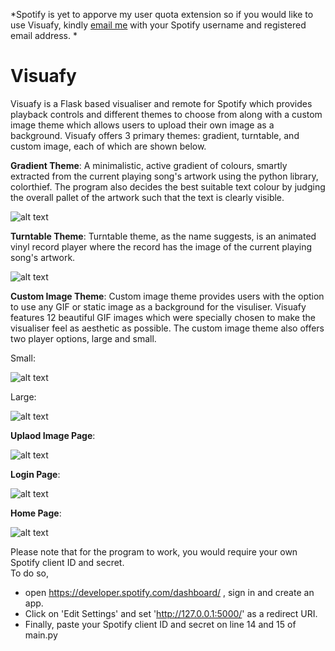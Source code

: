 *Spotify is yet to apporve my user quota extension so if you would like to use Visuafy, kindly [email me](mailto:aryanbhajanka204@gmail.com) with your Spotify username and registered email address. *

# Visuafy
Visuafy is a Flask based visualiser and remote for Spotify which provides playback controls and different themes to choose from along with a custom image theme which allows users to upload their own image as a background. Visuafy offers 3 primary themes: gradient, turntable, and custom image, each of which are shown below.

**Gradient Theme**: A minimalistic, active gradient of colours, smartly extracted from the current playing song's artwork using the python library, colorthief. The program also decides the best suitable text colour by judging the overall pallet of the artwork such that the text is clearly visible.

![alt text](https://media.licdn.com/dms/image/v2/D4D2DAQFYeq1imYr9wA/profile-treasury-image-shrink_800_800/profile-treasury-image-shrink_800_800/0/1710346542044?e=1729407600&v=beta&t=foVSo3ZZqz-Ny5YKc0vDyt2aPWXOU34au32eF2Xkr-0)  
  
**Turntable Theme**: Turntable theme, as the name suggests, is an animated vinyl record player where the record has the image of the current playing song's artwork.

![alt text](https://media.licdn.com/dms/image/v2/D4D2DAQGID5qa1sY-CA/profile-treasury-image-shrink_800_800/profile-treasury-image-shrink_800_800/0/1710346564920?e=1729407600&v=beta&t=r199AbyWxbrWIe-oUT0B1CkfHK-xkI68j4Kbld88YAk)

**Custom Image Theme**: Custom image theme provides users with the option to use any GIF or static image as a background for the visuliser. Visuafy features 12 beautiful GIF images which were specially chosen to make the visualiser feel as aesthetic as possible. The custom image theme also offers two player options, large and small.

Small:

![alt text](https://media.licdn.com/dms/image/v2/D4D2DAQF9r23tqW8rZA/profile-treasury-image-shrink_800_800/profile-treasury-image-shrink_800_800/0/1728750284188?e=1729407600&v=beta&t=_5duRrQfpSmuLD_JSSFbgAGCWyeTc5TOAsvEp5A2nik)

Large:  

![alt text](https://media.licdn.com/dms/image/v2/D4D2DAQFuJl3HTidnlw/profile-treasury-image-shrink_800_800/profile-treasury-image-shrink_800_800/0/1710346597893?e=1729407600&v=beta&t=GJm7OXmxYQsXfe2Tt_0HQLyFMTo5qykqaOaAxeegp4E)

**Uplaod Image Page**:  

![alt text](https://media.licdn.com/dms/image/v2/D4D2DAQGXZUxQUBJn9g/profile-treasury-image-shrink_800_800/profile-treasury-image-shrink_800_800/0/1710346519150?e=1729407600&v=beta&t=_mFQgz0Ka9YafAmC2T7mU_9BDrhOPKxcMFc1ns528rU)

**Login Page**:  

![alt text](https://media.licdn.com/dms/image/v2/D4D2DAQGvFGe7QTfOvg/profile-treasury-image-shrink_800_800/profile-treasury-image-shrink_800_800/0/1710346461533?e=1729407600&v=beta&t=-BHQ8bLk1amd4AZPCkL9BZL3xC4v8Mj9fQiEN3826KA)

**Home Page**:  

![alt text](https://media.licdn.com/dms/image/v2/D4D2DAQESElLnVJ97Ew/profile-treasury-image-shrink_800_800/profile-treasury-image-shrink_800_800/0/1710346491578?e=1729407600&v=beta&t=4Dm1ZAmT_rP2YpCqyxxKkjUpsMzHeSNLNvAqzKyHpsA)  

  
Please note that for the program to work, you would require your own Spotify client ID and secret.  
To do so,  
- open https://developer.spotify.com/dashboard/ , sign in and create an app.  
- Click on 'Edit Settings' and set 'http://127.0.0.1:5000/' as a redirect URI.  
- Finally, paste your Spotify client ID and secret on line 14 and 15 of main.py
